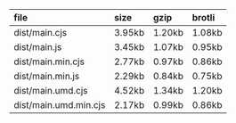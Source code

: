 file | size | gzip | brotli
:---- | :---- | :---- | :----
dist/main.cjs | 3.95kb | 1.20kb | 1.08kb
dist/main.js | 3.45kb | 1.07kb | 0.95kb
dist/main.min.cjs | 2.77kb | 0.97kb | 0.86kb
dist/main.min.js | 2.29kb | 0.84kb | 0.75kb
dist/main.umd.cjs | 4.52kb | 1.34kb | 1.20kb
dist/main.umd.min.cjs | 2.17kb | 0.99kb | 0.86kb